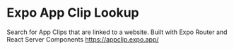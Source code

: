 # Expo App Clip Lookup

Search for App Clips that are linked to a website. Built with Expo Router and React Server Components https://appclip.expo.app/
